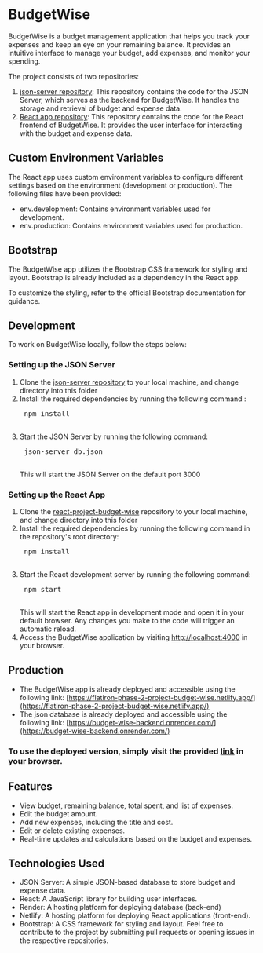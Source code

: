 # BudgetWise

BudgetWise is a budget management application that helps you track your expenses and keep an eye on your remaining balance. It provides an intuitive interface to manage your budget, add expenses, and monitor your spending.

The project consists of two repositories:

1. [json-server repository](https://github.com/nnpk1007/budget-wise-backend): This repository contains the code for the JSON Server, which serves as the backend for BudgetWise. It handles the storage and retrieval of budget and expense data.
2. [React app repository](https://github.com/nnpk1007/react-project-budget-wise): This repository contains the code for the React frontend of BudgetWise. It provides the user interface for interacting with the budget and expense data.

## Custom Environment Variables
The React app uses custom environment variables to configure different settings based on the environment (development or production). The following files have been provided:

- env.development: Contains environment variables used for development.
- env.production: Contains environment variables used for production.

## Bootstrap
The BudgetWise app utilizes the Bootstrap CSS framework for styling and layout. Bootstrap is already included as a dependency in the React app.

To customize the styling, refer to the official Bootstrap documentation for guidance.

## Development
To work on BudgetWise locally, follow the steps below:

### Setting up the JSON Server
1. Clone the [json-server repository](https://github.com/nnpk1007/budget-wise-backend) to your local machine, and change directory into this folder
2. Install the required dependencies by running the following command : 
    <pre>
    npm install
    </pre>
3. Start the JSON Server by running the following command:
    <pre>
    json-server db.json
    </pre>
    This will start the JSON Server on the default port 3000

### Setting up the React App
1. Clone the [react-project-budget-wise](https://github.com/nnpk1007/react-project-budget-wise) repository to your local machine, and change directory into this folder
2. Install the required dependencies by running the following command in the repository's root directory:
    <pre>
    npm install
    </pre>
3. Start the React development server by running the following command:
    <pre>
    npm start
    </pre>
    This will start the React app in development mode and open it in your default browser. Any changes you make to the code will trigger an automatic reload.
4. Access the BudgetWise application by visiting [http://localhost:4000](http://localhost:4000) in your browser.

## Production
- The BudgetWise app is already deployed and accessible using the following link: [https://flatiron-phase-2-project-budget-wise.netlify.app/](https://flatiron-phase-2-project-budget-wise.netlify.app/)
- The json database is already deployed and accessible using the following link: [https://budget-wise-backend.onrender.com/](https://budget-wise-backend.onrender.com/)

### To use the deployed version, simply visit the provided [link](https://flatiron-phase-2-project-budget-wise.netlify.app/) in your browser.

## Features
- View budget, remaining balance, total spent, and list of expenses.
- Edit the budget amount.
- Add new expenses, including the title and cost.
- Edit or delete existing expenses.
- Real-time updates and calculations based on the budget and expenses.

## Technologies Used
- JSON Server: A simple JSON-based database to store budget and expense data.
- React: A JavaScript library for building user interfaces.
- Render: A hosting platform for deploying database (back-end)
- Netlify: A hosting platform for deploying React applications (front-end).
- Bootstrap: A CSS framework for styling and layout.
Feel free to contribute to the project by submitting pull requests or opening issues in the respective repositories.